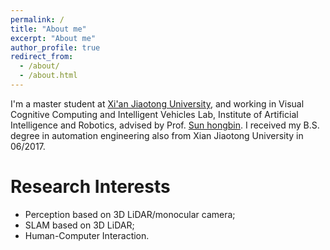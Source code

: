 ```yaml
---
permalink: /
title: "About me"
excerpt: "About me"
author_profile: true
redirect_from: 
  - /about/
  - /about.html
---
```


I'm a master student at [Xi'an Jiaotong University](http://en.xjtu.edu.cn/), and working in Visual Cognitive Computing and Intelligent Vehicles Lab, Institute of Artificial Intelligence and Robotics, advised by Prof. [Sun hongbin](http://gr.xjtu.edu.cn/web/hsun). I received my B.S. degree in automation engineering also from Xian Jiaotong University in 06/2017.

Research Interests
======
- Perception based on 3D LiDAR/monocular camera;
- SLAM based on 3D LiDAR;
- Human-Computer Interaction.
